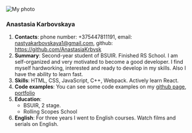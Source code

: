 ![My photo](https://sun9-25.userapi.com/c830708/v830708239/182106/y1c7xybp2KQ.jpg)

### **Anastasia Karbovskaya**
1. **Contacts**: phone number: +375447811191, email: nastyakarbovskaya1@gmail.com, github: https://github.com/AnastasiaKrbvsk
1. **Summary**: Second-year student of BSUIR. Finished RS School. I am self-organized and very motivated to become a good developer. I find myself hardworking, interested and ready to develop in my skills. Also I have the ability to learn fast.
1. **Skills**: HTML, CSS, JavaScript, C++, Webpack. Actively learn React.
1. **Code examples**: You can see some code examples on my [github page](https://github.com/AnastasiaKrbvsk), 
[portfolio](https://anastasiakrbvsk.github.io/portfolio/)
1. **Education**: 
    * BSUIR, 2 stage.
    * Rolling Scopes School
1. **English**: For three years I went to English courses. Watch films and serials on English.